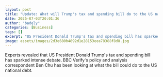 ```yaml
---
layout: post
title: "Update: What will Trump's tax and spending bill do to the US national debt?"
date: 2025-07-03T20:01:36
author: "badely"
categories: [Business]
tags: []
excerpt: "US President Donald Trump's tax and spending bill has sparked intense debate. BBC Verify's policy and analysis correspondent Ben Chu has been looking "
image: assets/images/2d3e680b4892d1e28153eea78388f8d8.jpg
---
```


Experts revealed that US President Donald Trump's tax and spending bill has sparked intense debate. BBC Verify's policy and analysis correspondent Ben Chu has been looking at what the bill could do to the US national debt.

